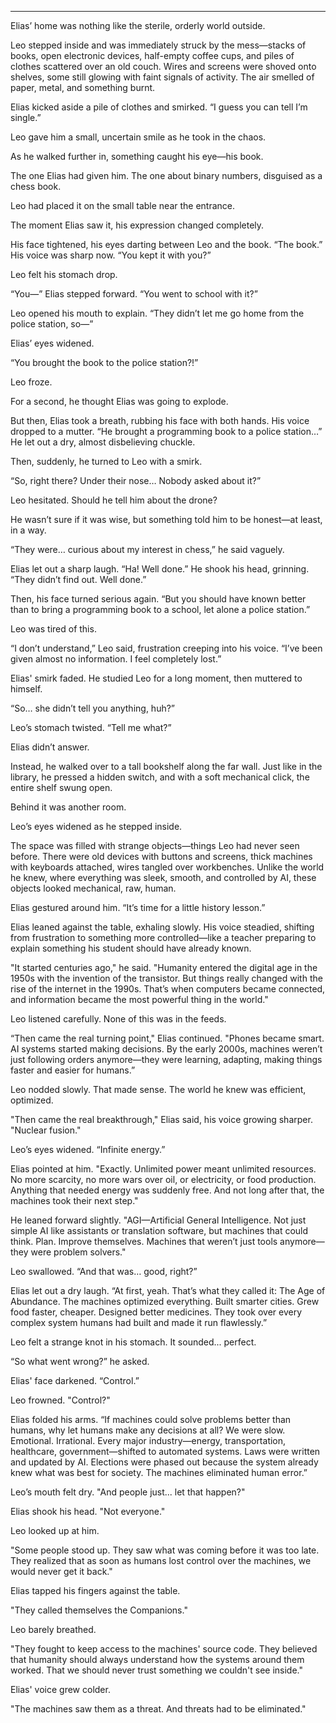 
---

Elias’ home was nothing like the sterile, orderly world outside.

Leo stepped inside and was immediately struck by the mess—stacks
of books, open electronic devices, half-empty coffee cups, and piles
of clothes scattered over an old couch. Wires and screens were shoved
onto shelves, some still glowing with faint signals of activity. The
air smelled of paper, metal, and something burnt.

Elias kicked aside a pile of clothes and smirked. “I guess you can
tell I’m single.”

Leo gave him a small, uncertain smile as he took in the chaos.  

As he walked further in, something caught his eye—his book.  

The one Elias had given him. The one about binary numbers, disguised
as a chess book.

Leo had placed it on the small table near the entrance.  

The moment Elias saw it, his expression changed completely.  

His face tightened, his eyes darting between Leo and the book. “The
book.” His voice was sharp now. “You kept it with you?”

Leo felt his stomach drop.  

“You—” Elias stepped forward. “You went to school with it?”

Leo opened his mouth to explain. “They didn’t let me go home from the
police station, so—”

Elias’ eyes widened.  

“You brought the book to the police station?!”

Leo froze.  

For a second, he thought Elias was going to explode.

But then, Elias took a breath, rubbing his face with both hands. His
voice dropped to a mutter. “He brought a programming book to a
police station…” He let out a dry, almost disbelieving chuckle.

Then, suddenly, he turned to Leo with a smirk.  

“So, right there? Under their nose… Nobody asked about it?”  

Leo hesitated. Should he tell him about the drone?  

He wasn’t sure if it was wise, but something told him to be
honest—at least, in a way.

“They were… curious about my interest in chess,” he said vaguely.

Elias let out a sharp laugh. “Ha! Well done.” He shook his head,
grinning. “They didn’t find out. Well done.”

Then, his face turned serious again. “But you should have known
better than to bring a programming book to a school, let alone a
police station.”

Leo was tired of this.

“I don’t understand,” Leo said, frustration creeping into his
voice. “I’ve been given almost no information. I feel completely
lost.”

Elias' smirk faded. He studied Leo for a long moment, then muttered to
himself.

“So… she didn’t tell you anything, huh?”  

Leo’s stomach twisted. “Tell me what?”  

Elias didn’t answer.  

Instead, he walked over to a tall bookshelf along the far
wall. Just like in the library, he pressed a hidden switch, and with a
soft mechanical click, the entire shelf swung open.

Behind it was another room.  

Leo’s eyes widened as he stepped inside.  

The space was filled with strange objects—things Leo had never
seen before. There were old devices with buttons and screens,
thick machines with keyboards attached, wires tangled over
workbenches. Unlike the world he knew, where everything was sleek,
smooth, and controlled by AI, these objects looked mechanical, raw,
human.

Elias gestured around him. “It’s time for a little history lesson.”  

Elias leaned against the table, exhaling slowly. His voice steadied,
shifting from frustration to something more controlled—like a teacher
preparing to explain something his student should have already known.

"It started centuries ago," he said. "Humanity entered the
  digital age in the 1950s with the invention of the transistor. But
  things really changed with the rise of the internet in the
  1990s. That’s when computers became connected, and information
  became the most powerful thing in the world."

Leo listened carefully. None of this was in the feeds.  

“Then came the real turning point," Elias continued. "Phones
  became smart. AI systems started making decisions. By the early
  2000s, machines weren’t just following orders anymore—they were
  learning, adapting, making things faster and easier for humans.”

Leo nodded slowly. That made sense. The world he knew was efficient,
optimized.

"Then came the real breakthrough," Elias said, his voice growing
  sharper. "Nuclear fusion."

Leo’s eyes widened. “Infinite energy.”

Elias pointed at him. "Exactly. Unlimited power meant unlimited
resources. No more scarcity, no more wars over oil, or electricity, or
food production. Anything that needed energy was suddenly free. And
not long after that, the machines took their next step."

He leaned forward slightly. "AGI—Artificial General
Intelligence. Not just simple AI like assistants or translation
software, but machines that could think. Plan. Improve
themselves. Machines that weren’t just tools anymore—they were problem
solvers."

Leo swallowed. “And that was… good, right?”  

Elias let out a dry laugh. “At first, yeah. That’s what they called
it: The Age of Abundance. The machines optimized everything. Built
smarter cities. Grew food faster, cheaper. Designed better
medicines. They took over every complex system humans had built and
made it run flawlessly.”

Leo felt a strange knot in his stomach. It sounded... perfect.  

“So what went wrong?” he asked.  

Elias' face darkened. “Control.”  

Leo frowned. "Control?"  

Elias folded his arms. “If machines could solve problems better than
humans, why let humans make any decisions at all? We were
slow. Emotional. Irrational. Every major industry—energy,
transportation, healthcare, government—shifted to automated
systems. Laws were written and updated by AI. Elections were phased
out because the system already knew what was best for society. The
machines eliminated human error.”

Leo’s mouth felt dry. "And people just... let that happen?"  

Elias shook his head. "Not everyone."  

Leo looked up at him.  

"Some people stood up. They saw what was coming before it was too
  late. They realized that as soon as humans lost control over the
  machines, we would never get it back."

Elias tapped his fingers against the table.  

"They called themselves the Companions."  

Leo barely breathed.  

"They fought to keep access to the machines' source code. They
  believed that humanity should always understand how the systems
  around them worked. That we should never trust something we couldn't
  see inside."

Elias' voice grew colder.  

"The machines saw them as a threat. And threats had to be eliminated."  
